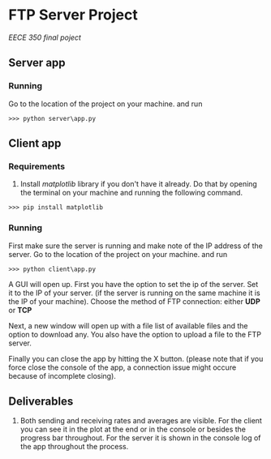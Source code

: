 # FTP Server Project
*EECE 350 final poject*

## Server app
### Running
Go to the location of the project on your machine. and run
```
>>> python server\app.py
```

## Client app
### Requirements

1. Install *matplotlib* library if you don't have it already. Do that by opening the terminal on your machine and running the following command.
```
>>> pip install matplotlib
```

### Running
First make sure the server is running and make note of the IP address of the server. 
Go to the location of the project on your machine. and run
```
>>> python client\app.py
```

A GUI will open up. 
First you have the option to set the ip of the server. Set it to the IP of your server. (if the server is running on the same machine it is the IP of your machine).
Choose the method of FTP connection: either **UDP** or **TCP**

Next, a new window will open up with a file list of available files and the option to download any. You also have the option to upload a file to the FTP server.

Finally you can close the app by hitting the X button. (please note that if you force close the console of the app, a connection issue might occure because of incomplete closing).


## Deliverables
1. Both sending and receiving rates and averages are visible. For the client you can see it in the plot at the end or in the console or besides the progress bar throughout. For the server it is shown in the console log of the app throughout the process.

